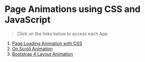 # Page Animations using CSS and JavaScript

> Click on the links below to access each App


1. [Page Loading Animation with CSS](https://aman-maharshi.github.io/animations-css-js/page-loading-animation-css)
1. [On Scroll Animaiton](https://aman-maharshi.github.io/animations-css-js/on-scroll-animation)
1. [Bootstrap 4 Layout Animation](https://aman-maharshi.github.io/animations-css-js/bootstrap4-layout-animation)

